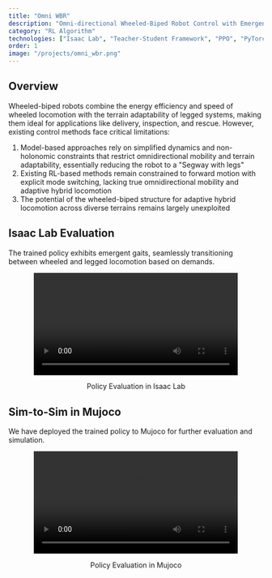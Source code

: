 ```yaml
---
title: "Omni WBR"
description: "Omni-directional Wheeled-Biped Robot Control with Emergent Gaits"
category: "RL Algorithm"
technologies: ["Isaac Lab", "Teacher-Student Framework", "PPO", "PyTorch"]
order: 1
image: "/projects/omni_wbr.png"
---
```


## Overview

Wheeled-biped robots combine the energy efficiency and speed of wheeled locomotion with the terrain adaptability of legged systems, making them ideal for applications like delivery, inspection, and rescue. However, existing control methods face critical limitations:

1. Model-based approaches rely on simplified dynamics and non-holonomic constraints that restrict omnidirectional mobility and terrain adaptability, essentially reducing the robot to a "Segway with legs"
2. Existing RL-based methods remain constrained to forward motion with explicit mode switching, lacking true omnidirectional mobility and adaptive hybrid locomotion
3. The potential of the wheeled-biped structure for adaptive hybrid locomotion across diverse terrains remains largely unexploited

## Isaac Lab Evaluation

The trained policy exhibits emergent gaits, seamlessly transitioning between wheeled and legged locomotion based on demands.

<div style="text-align: center;">
	<video width="80%" controls>
		<source src="/projects/omni_wbr_lab.mp4" type="video/mp4">
		Your browser does not support the video tag.
	</video>
	<p>Policy Evaluation in Isaac Lab</p>
</div>

## Sim-to-Sim in Mujoco

We have deployed the trained policy to Mujoco for further evaluation and simulation.

<div style="text-align: center;">
	<video width="80%" controls>
		<source src="/projects/omni_wbr_mujoco.mp4" type="video/mp4">
		Your browser does not support the video tag.
	</video>
	<p>Policy Evaluation in Mujoco</p>
</div>
